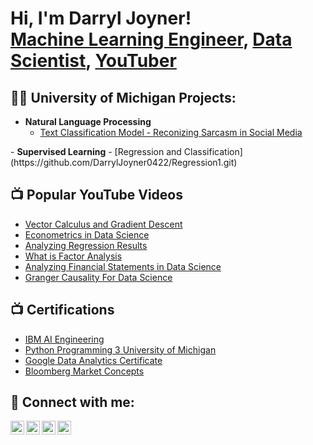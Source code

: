 <h1>Hi, I'm Darryl Joyner! <br/><a href="https://github.com/joshmadakor1">Machine Learning Engineer</a>, <a href="https://www.linkedin.com/in/darryl-a-joyner-bb053a16/">Data Scientist</a>, <a href="https://www.youtube.com/@datasciencewithdjchannel">YouTuber</a></h1>

<h2>👨‍💻 University of Michigan Projects:</h2>

- <b>Natural Language Processing</b>
  - [Text Classification Model - Reconizing Sarcasm in Social Media](https://github.com/DarrylJoyner0422/TextClassification.git)
</b>
- <b>Supervised Learning</b>
  - [Regression and Classification](https://github.com/DarrylJoyner0422/Regression1.git)
</b>
<h2>📺 Popular YouTube Videos</h2>

- [Vector Calculus and Gradient Descent](https://youtu.be/n8gVSPCduOE?si=R3mh07OS7xJolIKl)
- [Econometrics in Data Science](https://youtu.be/X2_7zEGoIaU?si=mAnDELG04zBEQiXS)
- [Analyzing Regression Results](https://youtu.be/n8gVSPCduOE?si=R3mh07OS7xJolIKl)
- [What is Factor Analysis](https://youtu.be/nb0o_5T2Fe4?si=fcYEXj1rKhzz1_1U)
- [Analyzing Financial Statements in Data Science](https://youtu.be/g_fDZeyYNUc?si=f_Mp93dCphRHCLuA)
- [Granger Causality For Data Science](https://youtu.be/OL_TVd_1BKk?si=x9Jrj6VuenbpDRg8)





<h2>📺 Certifications</h2>
</b>
  
  - [IBM AI Engineering](https://www.coursera.org/account/accomplishments/specialization/K2VQJ2T4RKYD)
  - [Python Programming 3 University of Michigan](https://www.coursera.org/account/accomplishments/specialization/certificate/N3FD2MJ6UD9K)
  - [Google Data Analytics Certificate](https://www.credly.com/badges/ca1141bd-8119-4343-8d63-ffe3920382f3?source=linked_in_profile)
  - [Bloomberg Market Concepts](https://portal.bloombergforeducation.com/certificates/hNhiaeqGqzVDqxEZKjVJAZdV)

<h2> 🤳 Connect with me:</h2>

[<img align="left" alt="JoshMadakor | YouTube" width="22px" src="https://cdn.jsdelivr.net/npm/simple-icons@v3/icons/youtube.svg" />][youtube]
[<img align="left" alt="JoshMadakor | Twitter" width="22px" src="https://cdn.jsdelivr.net/npm/simple-icons@v3/icons/twitter.svg" />][twitter]
[<img align="left" alt="JoshMadakor | LinkedIn" width="22px" src="https://cdn.jsdelivr.net/npm/simple-icons@v3/icons/linkedin.svg" />][linkedin]
[<img align="left" alt="JoshMadakor | Instagram" width="22px" src="https://cdn.jsdelivr.net/npm/simple-icons@v3/icons/instagram.svg" />][instagram]

[twitter]: https://twitter.com/joshmadakor
[youtube]: https://www.youtube.com/c/joshmadakor
[instagram]: https://www.instagram.com/joshmadakor/
[linkedin]: https://linkedin.com/in/joshmadakor

<!--
**joshmadakor1/joshmadakor1** is a ✨ _special_ ✨ repository because its `README.md` (this file) appears on your GitHub profile.

Here are some ideas to get you started:

- 🔭 I’m currently working on ...
- 🌱 I’m currently learning ...
- 👯 I’m looking to collaborate on ...
- 🤔 I’m looking for help with ...
- 💬 Ask me about ...
- 📫 How to reach me: ...
- 😄 Pronouns: ...
- ⚡ Fun fact: ...
-->
